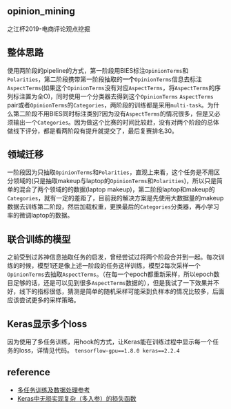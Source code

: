 ## opinion_mining
之江杯2019-电商评论观点挖掘

## 整体思路
使用两阶段的pipeline的方式，第一阶段用BIES标注`OpinionTerms`和`Polarities`，第二阶段携带第一阶段抽取的**一个**`OpinionTerms`信息去标注`AspectTerms`(如果这个`OpinionTerms`没有对应`AspectTerms`，将`AspectTerms`的序列标注置为全O)，同时使用一个分类器去得到这个`OpinionTerms` `AspectTerms` pair或者`OpinionTerms`的`Categories`，两阶段的训练都是采用`multi-task`。为什么第二阶段不用BIES同时标注类别?因为没有`AspectTerms`的情况很多，但是又必须输出一个`Categories`。因为做这个比赛的时间比较赶，没有对两个阶段的总体做线下评分，都是看两阶段有提升就提交了，最后复赛排名30。

## 领域迁移
一阶段因为只抽取`OpinionTerms`和`Polarities`，直观上来看，这个任务是不用区分领域的(只是抽取makeup与laptop的`OpinionTerms`和`Polarities`)，所以只是简单的混合了两个领域的的数据(laptop makeup)，第二阶段laptop和makeup的`Categories`，就有一定的差距了，目前我的解决方案是先使用大数据量的makeup数据去训练第二阶段，然后加载权重，更换最后的`Categories`分类器，再小学习率的微调laptop的数据。

## 联合训练的模型
之前受到过苏神信息抽取任务的启发，曾经尝试过将两个阶段合并到一起。每次训练的时候，模型1还是像上述一阶段的任务这样训练，模型2每次采样一个`OpinionTerms`去抽取`AspectTerms`。（在每一个epoch都重新采样，所以epoch数目足够的话，还是可以见到很多`AspectTerms`数据的），但是我试了一下效果并不好，线下的指标很低，猜测是简单的随机采样可能采到负样本的情况比较多，后面应该尝试更多的采样策略。

## Keras显示多个loss
因为使用了多任务训练，用hook的方式，让Keras能在训练过程中显示每一个任务的loss，详情见代码。
`tensorflow-gpu==1.8.0 keras==2.2.4`

## reference
- [多任务训练及数据处理参考](https://github.com/EliasCai/viewpoint-mining)
- [Keras中无损实现复杂（多入参）的损失函数](https://zhuanlan.zhihu.com/p/54024591)
